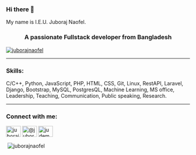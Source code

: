 ### Hi there 👋
My name is I.E.U. Juboraj Naofel.

<h3 align="center">A passionate Fullstack developer from Bangladesh</h3>

<!--<p align="left"> <img src="https://komarev.com/ghpvc/?username=juborajnaofel&label=Profile%20views&color=0e75b6&style=flat" alt="juborajnaofel" /> </p>-->

<p align="left"> <a href="https://github.com/ryo-ma/github-profile-trophy"><img src="https://github-profile-trophy.vercel.app/?username=juborajnaofel" alt="juborajnaofel" /></a> </p>
<hr>
<h3>Skills:</h3>
C/C++, Python, JavaScript, PHP, HTML, CSS, Git, Linux, RestAPI, Laravel, Django, Bootstrap, MySQL, PostgresQL, Machine Learning, MS office, Leadership, Teaching, Communication, Public speaking, Research.
<hr>
<h3 align="left">Connect with me:</h3>
<p align="left">
<a href="https://linkedin.com/in/juborajnaofel" target="blank"><img align="center" src="https://raw.githubusercontent.com/rahuldkjain/github-profile-readme-generator/master/src/images/icons/Social/linked-in-alt.svg" alt="juborajnaofel" height="30" width="40" /></a>
<a href="https://medium.com/@juborajnaofel" target="blank"><img align="center" src="https://raw.githubusercontent.com/rahuldkjain/github-profile-readme-generator/master/src/images/icons/Social/medium.svg" alt="@juborajnaofel" height="30" width="40" /></a>
<a href="https://www.youtube.com/c/judemy" target="blank"><img align="center" src="https://raw.githubusercontent.com/rahuldkjain/github-profile-readme-generator/master/src/images/icons/Social/youtube.svg" alt="judemy" height="30" width="40" /></a>
</p>

<p>&nbsp;<img align="center" src="https://github-readme-stats.vercel.app/api?username=juborajnaofel&show_icons=true&locale=en" alt="juborajnaofel" /></p>
